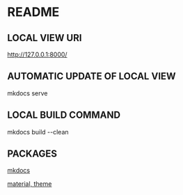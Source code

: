 # README

## LOCAL VIEW URI

http://127.0.0.1:8000/

## AUTOMATIC UPDATE OF LOCAL VIEW

mkdocs serve

## LOCAL BUILD COMMAND

mkdocs build --clean

## PACKAGES

[mkdocs](https://www.mkdocs.org/)

[material, theme](https://squidfunk.github.io/)



